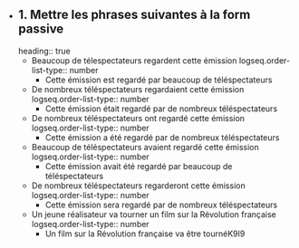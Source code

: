 - ## 1. Mettre les phrases suivantes à la form passive
  heading:: true
	- Beaucoup de télespectateurs regardent cette émission
	  logseq.order-list-type:: number
		- Cette émission est regardé par beaucoup de téléspectateurs
	- De nombreux téléspectateurs regardaient cette émission
	  logseq.order-list-type:: number
		- Cette émission était regardé par de nombreux téléspectateurs
	- De nombreux téléspectateurs ont regardé cette émission
	  logseq.order-list-type:: number
		- Cette émission a été regardé par de nombreux téléspectateurs
	- Beaucoup de téléspectateurs avaient regardé cette émission 
	  logseq.order-list-type:: number
		- Cette émission avait été regardé par beaucoup de téléspectateurs
	- De nombreux téléspectateurs regarderont cette émission
	  logseq.order-list-type:: number
		- Cette émission sera regardé par de nombreux téléspectateurs
	- Un jeune réalisateur va tourner un film sur la Révolution française
	  logseq.order-list-type:: number
		- Un film sur la Révolution française va être tournéK9I9